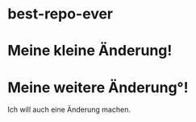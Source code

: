 # best-repo-ever

# Meine kleine Änderung!

# Meine weitere Änderung°!

Ich will auch eine Änderung machen.